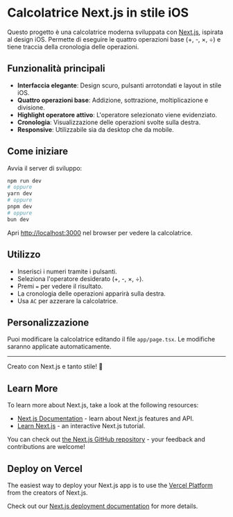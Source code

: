 # Calcolatrice Next.js in stile iOS

Questo progetto è una calcolatrice moderna sviluppata con [Next.js](https://nextjs.org), ispirata al design iOS. Permette di eseguire le quattro operazioni base (+, -, ×, ÷) e tiene traccia della cronologia delle operazioni.

## Funzionalità principali

- **Interfaccia elegante**: Design scuro, pulsanti arrotondati e layout in stile iOS.
- **Quattro operazioni base**: Addizione, sottrazione, moltiplicazione e divisione.
- **Highlight operatore attivo**: L'operatore selezionato viene evidenziato.
- **Cronologia**: Visualizzazione delle operazioni svolte sulla destra.
- **Responsive**: Utilizzabile sia da desktop che da mobile.

## Come iniziare

Avvia il server di sviluppo:

```bash
npm run dev
# oppure
yarn dev
# oppure
pnpm dev
# oppure
bun dev
```

Apri [http://localhost:3000](http://localhost:3000) nel browser per vedere la calcolatrice.

## Utilizzo

- Inserisci i numeri tramite i pulsanti.
- Seleziona l'operatore desiderato (+, -, ×, ÷).
- Premi `=` per vedere il risultato.
- La cronologia delle operazioni apparirà sulla destra.
- Usa `AC` per azzerare la calcolatrice.

## Personalizzazione

Puoi modificare la calcolatrice editando il file `app/page.tsx`. Le modifiche saranno applicate automaticamente.

---

Creato con Next.js e tanto stile! 🚀

## Learn More

To learn more about Next.js, take a look at the following resources:

- [Next.js Documentation](https://nextjs.org/docs) - learn about Next.js features and API.
- [Learn Next.js](https://nextjs.org/learn) - an interactive Next.js tutorial.

You can check out [the Next.js GitHub repository](https://github.com/vercel/next.js) - your feedback and contributions are welcome!

## Deploy on Vercel

The easiest way to deploy your Next.js app is to use the [Vercel Platform](https://vercel.com/new?utm_medium=default-template&filter=next.js&utm_source=create-next-app&utm_campaign=create-next-app-readme) from the creators of Next.js.

Check out our [Next.js deployment documentation](https://nextjs.org/docs/app/building-your-application/deploying) for more details.
